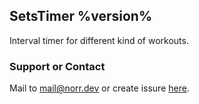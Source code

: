 ## SetsTimer %version%
Interval timer for different kind of workouts.

### Support or Contact

Mail to [mail@norr.dev](mailto://mail@norr.dev)
or create issure [here](https://github.com/norrdev/SetsTimer/issues).